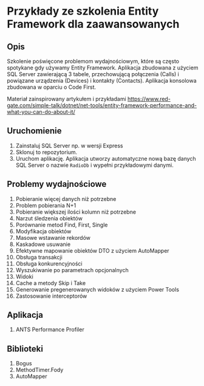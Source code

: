 # Przykłady ze szkolenia Entity Framework dla zaawansowanych

## Opis
Szkolenie poświęcone problemom wydajnościowym, które są często spotykane gdy używamy Entity Framework.
Aplikacja zbudowana z użyciem SQL Server zawierającą 3 tabele, przechowującą połączenia (Calls) i powiązane urządzenia (Devices) i kontakty (Contacts).
Aplikacja konsolowa zbudowana w oparciu o Code First.

Materiał zainspirowany artykułem i przykładami
https://www.red-gate.com/simple-talk/dotnet/net-tools/entity-framework-performance-and-what-you-can-do-about-it/

## Uruchomienie
1. Zainstaluj SQL Server np. w wersji Express
2. Sklonuj to repozytorium.
3. Uruchom aplikację. Aplikacja utworzy automatyczne nową bazę danych SQL Server o nazwie `RadioDb` i wypełni przykładowymi danymi.

## Problemy wydajnościowe
1. Pobieranie więcej danych niż potrzebne
2. Problem pobierania N+1
3. Pobieranie większej ilości kolumn niż potrzebne
4. Narzut śledzenia obiektów
5. Porównanie metod Find, First, Single
6. Modyfikacja obiektów
7. Masowe wstawanie rekordów
8. Kaskadowe usuwanie
9. Efektywne mapowanie obiektów DTO z użyciem AutoMapper
10. Obsługa transakcji
11. Obsługa konkurencyjności
12. Wyszukiwanie po parametrach opcjonalnych
13. Widoki
14. Cache a metody Skip i Take
15. Generowanie pregenerowanych widoków z użyciem Power Tools
16. Zastosowanie interceptorów

## Aplikacja
1. ANTS Performance Profiler

## Biblioteki
1. Bogus
2. MethodTimer.Fody
3. AutoMapper


